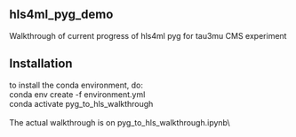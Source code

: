 ## hls4ml_pyg_demo
Walkthrough of current progress of hls4ml pyg for tau3mu CMS experiment

## Installation
to install the conda environment, do: \
conda env create -f environment.yml \
conda activate pyg_to_hls_walkthrough \
\
The actual walkthrough is on pyg_to_hls_walkthrough.ipynb\

